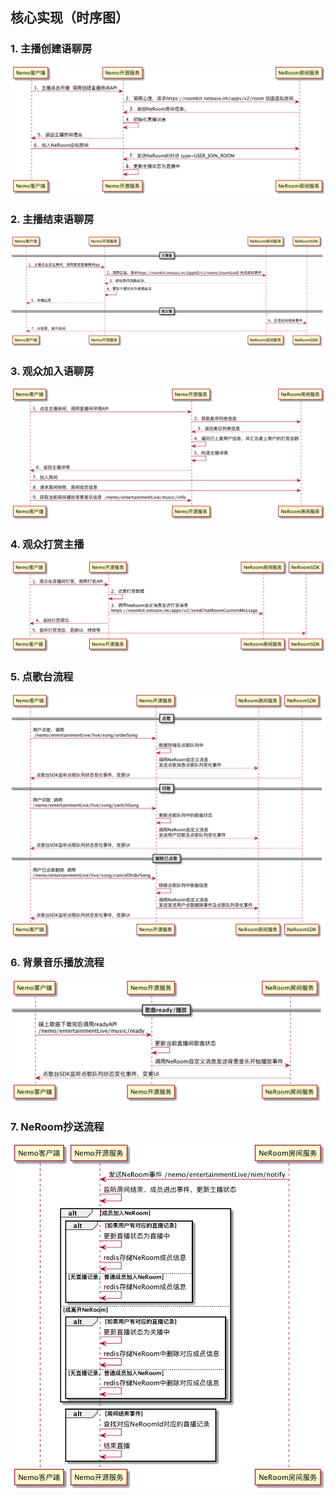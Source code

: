 ## 核心实现（时序图）
### 1. 主播创建语聊房
![](./主播开播.png)
### 2. 主播结束语聊房
![](./主播关播.png)
### 3. 观众加入语聊房
![](./观众加入语聊房.png)
### 4. 观众打赏主播
![](./打赏主播.png)
### 5. 点歌台流程
![](./点歌台流程.png)
### 6. 背景音乐播放流程
![](./背景音乐播放.png)
### 7. NeRoom抄送流程
![](./抄送处理.png)

